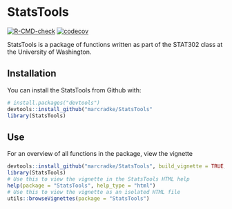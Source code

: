 
# StatsTools

<!-- badges: start -->
[![R-CMD-check](https://github.com/marcradke/StatsTools/workflows/R-CMD-check/badge.svg)](https://github.com/marcradke/StatsTools/actions)
[![codecov](https://codecov.io/gh/marcradke/StatsTools/branch/master/graph/badge.svg?token=USNB56P45B)](https://codecov.io/gh/marcradke/StatsTools)
<!-- badges: end -->

StatsTools is a package of functions written as part of the STAT302 class at the University of Washington.

## Installation

You can install the StatsTools from Github with:

``` r
# install.packages("devtools")
devtools::install_github("marcradke/StatsTools"
library(StatsTools)
```

## Use 

For an overview of all functions in the package, view the vignette 

``` r
devtools::install_github("marcradke/StatsTools", build_vignette = TRUE, build_opts = c())
library(StatsTools)
# Use this to view the vignette in the StatsTools HTML help
help(package = "StatsTools", help_type = "html")
# Use this to view the vignette as an isolated HTML file
utils::browseVignettes(package = "StatsTools")
```

